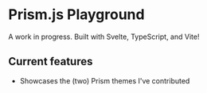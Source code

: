# Prism.js Playground

A work in progress.
Built with Svelte, TypeScript, and Vite!

## Current features

- Showcases the (two) Prism themes I've contributed
